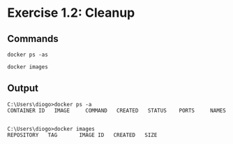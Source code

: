 # Exercise 1.2: Cleanup

## Commands

```command
docker ps -as

docker images
```

## Output

```command
C:\Users\diogo>docker ps -a
CONTAINER ID   IMAGE     COMMAND   CREATED   STATUS    PORTS     NAMES


C:\Users\diogo>docker images
REPOSITORY   TAG       IMAGE ID   CREATED   SIZE

```